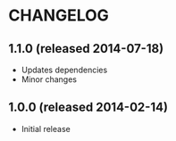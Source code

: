 # CHANGELOG


## 1.1.0 (released 2014-07-18)

* Updates dependencies
* Minor changes


## 1.0.0 (released 2014-02-14)

* Initial release
